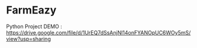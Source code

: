 # FarmEazy
Python Project
DEMO : https://drive.google.com/file/d/1UrEQ7dSsAnjNl14onFYANOpUC6WOy5mS/view?usp=sharing
